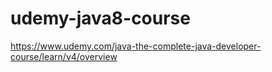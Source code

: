 # udemy-java8-course
https://www.udemy.com/java-the-complete-java-developer-course/learn/v4/overview

